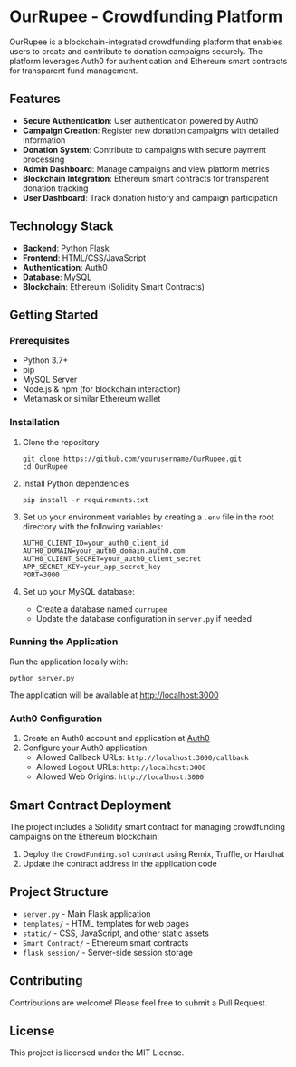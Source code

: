 # OurRupee - Crowdfunding Platform

OurRupee is a blockchain-integrated crowdfunding platform that enables users to create and contribute to donation campaigns securely. The platform leverages Auth0 for authentication and Ethereum smart contracts for transparent fund management.

## Features

- **Secure Authentication**: User authentication powered by Auth0
- **Campaign Creation**: Register new donation campaigns with detailed information
- **Donation System**: Contribute to campaigns with secure payment processing
- **Admin Dashboard**: Manage campaigns and view platform metrics
- **Blockchain Integration**: Ethereum smart contracts for transparent donation tracking
- **User Dashboard**: Track donation history and campaign participation

## Technology Stack

- **Backend**: Python Flask
- **Frontend**: HTML/CSS/JavaScript
- **Authentication**: Auth0
- **Database**: MySQL
- **Blockchain**: Ethereum (Solidity Smart Contracts)

## Getting Started

### Prerequisites

- Python 3.7+
- pip
- MySQL Server
- Node.js & npm (for blockchain interaction)
- Metamask or similar Ethereum wallet

### Installation

1. Clone the repository
   ```
   git clone https://github.com/yourusername/OurRupee.git
   cd OurRupee
   ```

2. Install Python dependencies
   ```
   pip install -r requirements.txt
   ```

3. Set up your environment variables by creating a `.env` file in the root directory with the following variables:
   ```
   AUTH0_CLIENT_ID=your_auth0_client_id
   AUTH0_DOMAIN=your_auth0_domain.auth0.com
   AUTH0_CLIENT_SECRET=your_auth0_client_secret
   APP_SECRET_KEY=your_app_secret_key
   PORT=3000
   ```

4. Set up your MySQL database:
   - Create a database named `ourrupee`
   - Update the database configuration in `server.py` if needed

### Running the Application

Run the application locally with:
```
python server.py
```

The application will be available at [http://localhost:3000](http://localhost:3000)

### Auth0 Configuration

1. Create an Auth0 account and application at [Auth0](https://auth0.com)
2. Configure your Auth0 application:
   - Allowed Callback URLs: `http://localhost:3000/callback`
   - Allowed Logout URLs: `http://localhost:3000`
   - Allowed Web Origins: `http://localhost:3000`

## Smart Contract Deployment

The project includes a Solidity smart contract for managing crowdfunding campaigns on the Ethereum blockchain:

1. Deploy the `CrowdFunding.sol` contract using Remix, Truffle, or Hardhat
2. Update the contract address in the application code

## Project Structure

- `server.py` - Main Flask application
- `templates/` - HTML templates for web pages
- `static/` - CSS, JavaScript, and other static assets
- `Smart Contract/` - Ethereum smart contracts
- `flask_session/` - Server-side session storage

## Contributing

Contributions are welcome! Please feel free to submit a Pull Request.

## License

This project is licensed under the MIT License.
